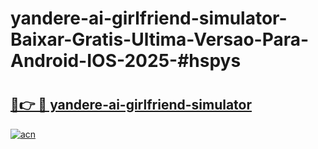 # yandere-ai-girlfriend-simulator-Baixar-Gratis-Ultima-Versao-Para-Android-IOS-2025-#hspys

# <h2><a href="https://ainizakaria.my?title=yandere-ai-girlfriend-simulator&ref=24M">🔗👉 🔴 yandere-ai-girlfriend-simulator</a></h2>

[![acn](https://github.com/user-attachments/assets/0f9c940e-d8b0-45ae-aac7-cd30a18b3e1c)](https://ainizakaria.my?title=yandere-ai-girlfriend-simulator&ref=24M)

